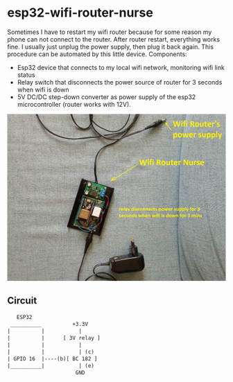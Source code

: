# esp32-wifi-router-nurse

Sometimes I have to restart my wifi router because for some reason my phone can not connect to the router. After router restart, everything works fine. I usually just unplug the power supply, then plug it back again.
This procedure can be automated by this little device.
Components:
- Esp32 device that connects to my local wifi network, monitoring wifi link status
- Relay switch that disconnects the power source of router for 3 seconds when wifi is down
- 5V DC/DC step-down converter as power supply of the esp32 microcontroller (router works with 12V).

![Nurse](https://raw.githubusercontent.com/akos-sereg/esp32-wifi-router-nurse/master/docs/wifi-nurse.png)

## Circuit

```
   ESP32
 __________          +3.3V
|          |           |
|          |      [ 3V relay ]
|          |           |
|          |           | (c)
| GPIO 16  |----(b)[ BC 182 ]
|__________|           | (e)
                      GND

```
    
